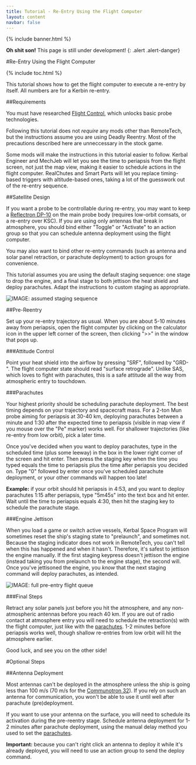 ```yaml
---
title: Tutorial - Re-Entry Using the Flight Computer
layout: content
navbar: false
---
```


{% include banner.html %}

**Oh shit son!** This page is still under development!
{: .alert .alert-danger}

#Re-Entry Using the Flight Computer

{% include toc.html %}

This tutorial shows how to get the flight computer to execute a re-entry by itself. All numbers are for a Kerbin re-entry.

##Requirements

You must have researched [Flight Control](http://wiki.kerbalspaceprogram.com/wiki/Flight_Control), which unlocks basic probe technologies.

Following this tutorial does not *require* any mods other than RemoteTech, but the instructions assume you are using Deadly Reentry. Most of the precautions described here are unneccessary in the stock game.

Some mods will make the instructions in this tutorial easier to follow. Kerbal Engineer and MechJeb will let you see the time to periapsis from the flight screen, not just the map view, making it easier to schedule actions in the flight computer. RealChutes and Smart Parts will let you replace timing-based triggers with altitude-based ones, taking a lot of the guesswork out of the re-entry sequence.

##Satellite Design

If you want a probe to be controllable during re-entry, you may want to keep a [Reflectron DP-10](../../guide/parts/#reflectron-dp-10) on the main probe body (requires low-orbit comsats, or a re-entry over KSC). If you are using only antennas that break in atmosphere, you should bind either "Toggle" or "Activate" to an action group so that you can schedule antenna deployment using the flight computer.

You may also want to bind other re-entry commands (such as antenna and solar panel retraction, or parachute deployment) to action groups for convenience.

This tutorial assumes you are using the default staging sequence: one stage to drop the engine, and a final stage to both jettison the heat shield and deploy parachutes. Adapt the instructions to custom staging as appropriate.

![IMAGE: assumed staging sequence](staging_reentry.png)

##Pre-Reentry

Set up your re-entry trajectory as usual. When you are about 5-10 minutes away from periapsis, open the flight computer by clicking on the calculator icon in the upper left corner of the screen, then clicking ">>" in the window that pops up.

###Attitude Control

Point your heat shield into the airflow by pressing "SRF", followed by "GRD-". The flight computer state should read "surface retrograde". Unlike SAS, which loves to fight with parachutes, this is a safe attitude all the way from atmospheric entry to touchdown.

###Parachutes

Your highest priority should be scheduling parachute deployment. The best timing depends on your trajectory and spacecraft mass. For a 2-ton Mun probe aiming for periapsis at 30-40 km, deploying parachutes between a minute and 1:30 after the expected time to periapsis (visible in map view if you mouse over the "Pe" marker) works well. For shallower trajectories (like re-entry from low orbit), pick a later time.

Once you've decided when you want to deploy parachutes, type in the scheduled time (plus some leeway) in the box in the lower right corner of the screen and hit enter. Then press the staging key when the time you typed equals the time to periapsis plus the time after periapsis you decided on. Type "0" followed by enter once you've scheduled parachute deployment, or your other commands will happen too late!

**Example:** if your orbit should hit periapsis in 4:53, and you want to deploy parachutes 1:15 after periapsis, type "5m45s" into the text box and hit enter. Wait until the time to periapsis equals 4:30, then hit the staging key to schedule the parachute stage.

###Engine Jettison

When you load a game or switch active vessels, Kerbal Space Program will sometimes reset the ship's staging state to "prelaunch", and sometimes not. Because the staging indicator does not work in RemoteTech, you can't tell when this has happened and when it hasn't. Therefore, it's safest to jettison the engine manually. If the first staging keypress doesn't jettison the engine (instead taking you from prelaunch to the engine stage), the second will. Once you've jettisoned the engine, you *know* that the next staging command will deploy parachutes, as intended.

![IMAGE: full pre-entry flight queue](queue_reentry.png)

###Final Steps

Retract any solar panels just before you hit the atmosphere, and any non-atmospheric antennas before you reach 40 km. If you are out of radio contact at atmosphere entry you will need to schedule the retraction(s) with the flight computer, just like with the [parachutes](#parachutes). 1-2 minutes before periapsis works well, though shallow re-entries from low orbit will hit the atmosphere earlier.

Good luck, and see you on the other side!

#Optional Steps

##Antenna Deployment

Most antennas can't be deployed in the atmosphere unless the ship is going less than 100 m/s (70 m/s for the [Communotron 32](../../guide/parts/#communotron-32)). If you rely on such an antenna for communication, you won't be able to use it until well after parachute (pre)deployment. 

If you want to use your antenna on the surface, you will need to schedule its activation during the pre-reentry stage. Schedule antenna deployment for 1-2 minutes after parachute deployment, using the manual delay method you used to set the [parachutes](#parachutes).

**Important:** because you can't right click an antenna to deploy it while it's already deployed, you will need to use an action group to send the deploy command.
